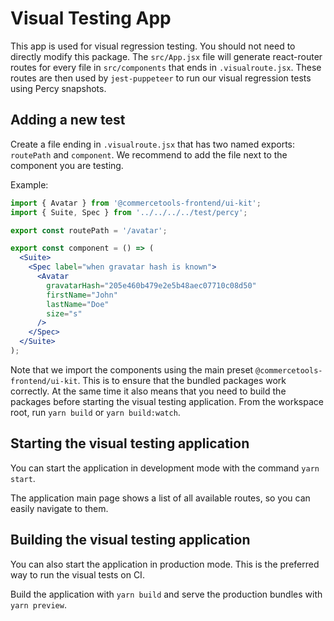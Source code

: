 # Visual Testing App

This app is used for visual regression testing. You should not need to directly modify this package. The `src/App.jsx` file will generate react-router routes for every file in `src/components` that ends in `.visualroute.jsx`. These routes are then used by `jest-puppeteer` to run our visual regression tests using Percy snapshots.

## Adding a new test

Create a file ending in `.visualroute.jsx` that has two named exports: `routePath` and `component`. We recommend to add the file next to the component you are testing.

Example:

```jsx
import { Avatar } from '@commercetools-frontend/ui-kit';
import { Suite, Spec } from '../../../../test/percy';

export const routePath = '/avatar';

export const component = () => (
  <Suite>
    <Spec label="when gravatar hash is known">
      <Avatar
        gravatarHash="205e460b479e2e5b48aec07710c08d50"
        firstName="John"
        lastName="Doe"
        size="s"
      />
    </Spec>
  </Suite>
);
```

Note that we import the components using the main preset `@commercetools-frontend/ui-kit`. This is to ensure that the bundled packages work correctly.
At the same time it also means that you need to build the packages before starting the visual testing application. From the workspace root, run `yarn build` or `yarn build:watch`.

## Starting the visual testing application

You can start the application in development mode with the command `yarn start`.

The application main page shows a list of all available routes, so you can easily navigate to them.

## Building the visual testing application

You can also start the application in production mode. This is the preferred way to run the visual tests on CI.

Build the application with `yarn build` and serve the production bundles with `yarn preview`.
